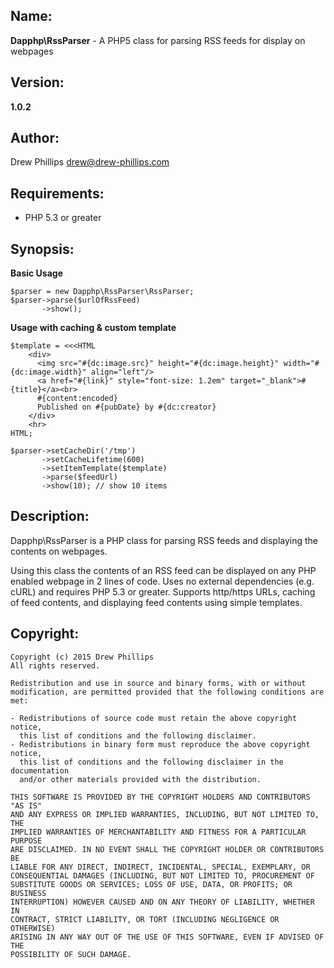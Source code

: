 ## Name:

**Dapphp\RssParser** - A PHP5 class for parsing RSS feeds for display on webpages

## Version:

**1.0.2**

## Author:

Drew Phillips <drew@drew-phillips.com>

## Requirements:

* PHP 5.3 or greater

## Synopsis:

**Basic Usage**

    $parser = new Dapphp\RssParser\RssParser;
    $parser->parse($urlOfRssFeed)
           ->show();    

**Usage with caching & custom template**

    $template = <<<HTML
        <div>
          <img src="#{dc:image.src}" height="#{dc:image.height}" width="#{dc:image.width}" align="left"/>
          <a href="#{link}" style="font-size: 1.2em" target="_blank">#{title}</a><br>
          #{content:encoded}
          Published on #{pubDate} by #{dc:creator}
        </div>
        <hr>
    HTML;

    $parser->setCacheDir('/tmp')
           ->setCacheLifetime(600)
           ->setItemTemplate($template)
           ->parse($feedUrl)
           ->show(10); // show 10 items

## Description:

Dapphp\RssParser is a PHP class for parsing RSS feeds and displaying the
contents on webpages.

Using this class the contents of an RSS feed can be displayed on any PHP
enabled webpage in 2 lines of code.  Uses no external dependencies
(e.g. cURL) and requires PHP 5.3 or greater.  Supports http/https URLs,
caching of feed contents, and displaying feed contents using simple
templates.

## Copyright:

    Copyright (c) 2015 Drew Phillips
    All rights reserved.

    Redistribution and use in source and binary forms, with or without
    modification, are permitted provided that the following conditions are met:

    - Redistributions of source code must retain the above copyright notice,
      this list of conditions and the following disclaimer.
    - Redistributions in binary form must reproduce the above copyright notice,
      this list of conditions and the following disclaimer in the documentation
      and/or other materials provided with the distribution.

    THIS SOFTWARE IS PROVIDED BY THE COPYRIGHT HOLDERS AND CONTRIBUTORS "AS IS"
    AND ANY EXPRESS OR IMPLIED WARRANTIES, INCLUDING, BUT NOT LIMITED TO, THE
    IMPLIED WARRANTIES OF MERCHANTABILITY AND FITNESS FOR A PARTICULAR PURPOSE
    ARE DISCLAIMED. IN NO EVENT SHALL THE COPYRIGHT HOLDER OR CONTRIBUTORS BE
    LIABLE FOR ANY DIRECT, INDIRECT, INCIDENTAL, SPECIAL, EXEMPLARY, OR
    CONSEQUENTIAL DAMAGES (INCLUDING, BUT NOT LIMITED TO, PROCUREMENT OF
    SUBSTITUTE GOODS OR SERVICES; LOSS OF USE, DATA, OR PROFITS; OR BUSINESS
    INTERRUPTION) HOWEVER CAUSED AND ON ANY THEORY OF LIABILITY, WHETHER IN
    CONTRACT, STRICT LIABILITY, OR TORT (INCLUDING NEGLIGENCE OR OTHERWISE)
    ARISING IN ANY WAY OUT OF THE USE OF THIS SOFTWARE, EVEN IF ADVISED OF THE
    POSSIBILITY OF SUCH DAMAGE.

